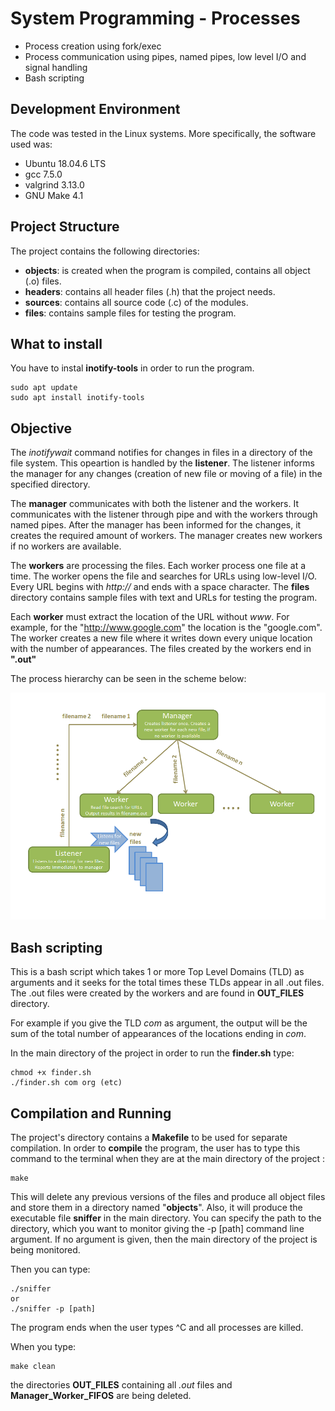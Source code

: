 # System Programming - Processes
* Process creation using fork/exec 
* Process communication using pipes, named pipes, low level I/O and signal handling
* Bash scripting

## Development Environment

The code was tested in the Linux systems. More specifically, the software used was:
* Ubuntu 18.04.6 LTS
* gcc 7.5.0
* valgrind 3.13.0
* GNU Make 4.1

## Project Structure
The project contains the following directories:
* **objects**: is created when the program is compiled, contains all object (.o) files.
* **headers**: contains all header files (.h) that the project needs.
* **sources**: contains all source code (.c) of the modules.
* **files**: contains sample files for testing the program.


## What to install
You have to instal **inotify-tools** in order to run the program.

```
sudo apt update
sudo apt install inotify-tools
```

## Objective
The *inotifywait* command notifies for changes in files in a directory of the file system. This opeartion is handled by the **listener**. The listener informs the manager for any changes (creation of new file or moving of a file) in the specified directory. 

The **manager** communicates with both the listener and the workers. It communicates with the listener through pipe and with the workers through named pipes. After the manager has been informed for the changes, it creates the required amount of workers. The manager creates new workers if no workers are available. 

The **workers** are processing the files. Each worker process one file at a time. The worker opens the file and searches for URLs using low-level I/O. Every URL begins with *http://* and ends with a space character. The **files** directory contains sample files with text and URLs for testing the program.

Each **worker** must extract the location of the URL without *www*. For example, for the "http://www.google.com" the location is the "google.com". The worker creates a new file where it writes down every unique location with the number of appearances. The files created by the workers end in **".out"**

The process hierarchy can be seen in the scheme below:

![Screenshot](./Process_Achitecture.png)


## Bash scripting 

This is a bash script which takes 1 or more Top Level Domains (TLD) as arguments and it seeks for the total times these TLDs appear in all .out files. The .out files were created by the workers and are found in **OUT_FILES** directory.

For example if you give the TLD *com* as argument, the output will be the sum of the total number of appearances of the locations ending in *com*.

In the main directory of the project in order to run the **finder.sh** type:

```
chmod +x finder.sh
./finder.sh com org (etc)
```




## Compilation and Running

The project's directory contains a **Makefile** to be used for separate compilation. In order to **compile** the program, the user has to type this command to the terminal when they are at the main directory of the project :

```
make
```
This will delete any previous versions of the files and produce all object files and store them in a directory named "**objects**". Also, it will produce the executable file **sniffer** in the main directory.
You can specify the path to the directory, which you want to monitor giving the -p [path] command line argument. If no argument is given, then the main directory of the project is being monitored.

Then you can type:

```
./sniffer
or
./sniffer -p [path]
```

The program ends when the user types ^C and all processes are killed.

When you type:

```
make clean
```
the directories **OUT_FILES** containing all *.out* files and **Manager_Worker_FIFOS** are being deleted.